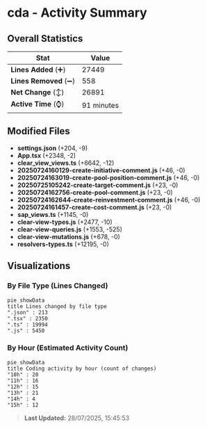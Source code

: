 # cda - Activity Summary 

## Overall Statistics

| Stat                   | Value                                                             |
| ---------------------- | ----------------------------------------------------------------- |
| **Lines Added** (➕)   | 27449                                          |
| **Lines Removed** (➖) | 558                                        |
| **Net Change** (↕)    | 26891                |
| **Active Time** (⌚)   | 91 minutes |


## Modified Files
- **settings.json** (+204, -9)
- **App.tsx** (+2348, -2)
- **clear_view_views.ts** (+6642, -12)
- **20250724160129-create-initiative-comment.js** (+46, -0)
- **20250724163019-create-pool-position-comment.js** (+46, -0)
- **20250725105242-create-target-comment.js** (+23, -0)
- **20250724162756-create-pool-comment.js** (+23, -0)
- **20250724162644-create-reinvestment-comment.js** (+46, -0)
- **20250724161457-create-cost-comment.js** (+23, -0)
- **sap_views.ts** (+1145, -0)
- **clear-view-types.js** (+2477, -10)
- **clear-view-queries.js** (+1553, -525)
- **clear-view-mutations.js** (+678, -0)
- **resolvers-types.ts** (+12195, -0)

## Visualizations

### By File Type (Lines Changed)

```mermaid
pie showData
title Lines changed by file type
".json" : 213
".tsx" : 2350
".ts" : 19994
".js" : 5450
```

### By Hour (Estimated Activity Count)

```mermaid
pie showData
title Coding activity by hour (count of changes)
"10h" : 20
"11h" : 16
"12h" : 15
"13h" : 21
"14h" : 4
"15h" : 12
```


> **Last Updated:** 28/07/2025, 15:45:53